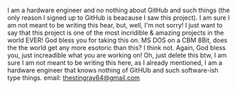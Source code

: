 I am a hardware engineer and no nothing about GitHub and such things (the only reason I signed up to GitHub is beacause I saw this project).  I am sure I am not meant to be writing this hear, but, well, I'm not sorry! I just want to say that this project is one of the most incridible & amazing projects in the world EVER! God bless you for taking this on.  MS DOS on a CBM 8Bit, does the the world get any more esotoric than this? I think not. Again, God bless you, just increadible what you are working on!  Oh, just delete this btw, I am sure I am not meant to be writing this here, as I already mentioned, I am a hardware engineer that knows nothing of GitHUb and such software-ish type things.  email: thestingray64@gmail.com
